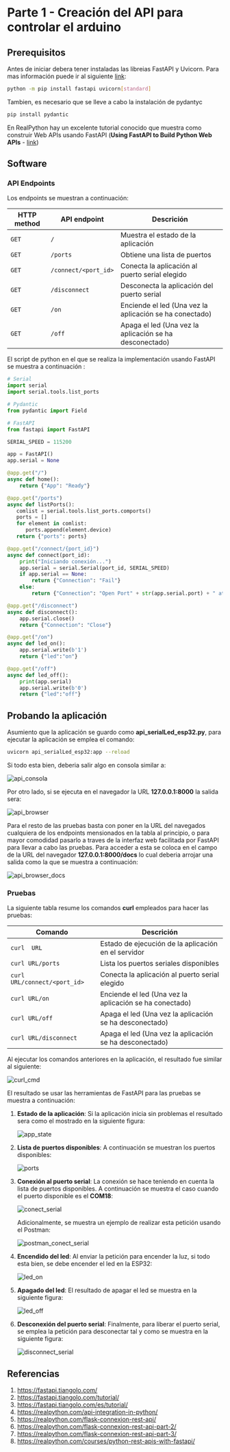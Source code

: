 # Parte 1 - Creación del API para controlar el arduino

## Prerequisitos

Antes de iniciar debera tener instaladas las libreias FastAPI y Uvicorn. Para mas información puede ir al siguiente [link](https://fastapi.tiangolo.com/tutorial/):

```bash
python -m pip install fastapi uvicorn[standard]
```

Tambien, es necesario que se lleve a cabo la instalación de pydantyc

```bash
pip install pydantic
```

En RealPython hay un excelente tutorial conocido que muestra como construir Web APIs usando FastAPI (**Using FastAPI to Build Python Web APIs** - [link](https://realpython.com/fastapi-python-web-apis/))

## Software

### API Endpoints

Los endpoints se muestran a continuación:

|HTTP method | API endpoint |Descrición|
|---|---|---|
|```GET``` | ```/``` |	Muestra el estado de la aplicación |
|```GET``` | ```/ports``` |	Obtiene una lista de puertos |
|```GET``` | ```/connect/<port_id>``` |	Conecta la aplicación al puerto serial elegido |
|```GET``` | ```/disconnect``` | Desconecta la aplicación del puerto serial |
|```GET``` | ```/on``` | Enciende el led (Una vez la aplicación se ha conectado) |
|```GET``` | ```/off``` | Apaga el led (Una vez la aplicación se ha desconectado) |

El script de python en el que se realiza la implementación usando FastAPI se muestra a continuación :

```python
# Serial
import serial
import serial.tools.list_ports

# Pydantic
from pydantic import Field

# FastAPI
from fastapi import FastAPI

SERIAL_SPEED = 115200

app = FastAPI()
app.serial = None

@app.get("/")
async def home():
    return {"App": "Ready"}

@app.get("/ports")
async def listPorts():
   comlist = serial.tools.list_ports.comports()
   ports = []
   for element in comlist:
      ports.append(element.device)
   return {"ports": ports}

@app.get("/connect/{port_id}")
async def connect(port_id): 
    print("Iniciando conexión...")
    app.serial = serial.Serial(port_id, SERIAL_SPEED)
    if app.serial == None:
        return {"Connection": "Fail"}
    else:
        return {"Connection": "Open Port" + str(app.serial.port) + " at " + str(app.serial.baudrate)}

@app.get("/disconnect") 
async def disconnect():
    app.serial.close()
    return {"Connection": "Close"}

@app.get("/on")
async def led_on():
    app.serial.write(b'1')
    return {"led":"on"}

@app.get("/off")
async def led_off():
    print(app.serial)
    app.serial.write(b'0')
    return {"led":"off"}
```

## Probando la aplicación

Asumiento que la aplicación se guardo como **api_serialLed_esp32.py**, para ejecutar la aplicación se emplea el comando:

```bash
uvicorn api_serialLed_esp32:app --reload
```

Si todo esta bien, deberia salir algo en consola similar a:

![api_consola](terminal_output.png)

Por otro lado, si se ejecuta en el navegador la URL **127.0.0.1:8000** la salida sera:

![api_browser](browser_output.png)

Para el resto de las pruebas basta con poner en la URL del navegados cualquiera de los endpoints mensionados en la tabla al principio, o para mayor comodidad pasarlo a traves de la interfaz web facilitada por FastAPI para llevar a cabo las pruebas. Para acceder a esta se coloca en el campo de la URL del navegador **127.0.0.1:8000/docs** lo cual deberia arrojar una salida como la que se muestra a continuación:

![api_browser_docs](serial_web1.png)

### Pruebas

La siguiente tabla resume los comandos **curl** empleados para hacer las pruebas:

|Comando |Descrición|
|---|---|
|```curl  URL``` | Estado de ejecución de la aplicación en el servidor|
|```curl URL/ports``` |	Lista los puertos seriales disponibles |
|```curl URL/connect/<port_id>``` | Conecta la aplicación al puerto serial elegido |
|```curl URL/on``` | Enciende el led (Una vez la aplicación se ha conectado) |
|```curl URL/off``` | Apaga el led (Una vez la aplicación se ha desconectado) |
|```curl URL/disconnect``` |  Apaga el led (Una vez la aplicación se ha desconectado) |

Al ejecutar los comandos anteriores en la aplicación, el resultado fue similar al siguiente:

![curl_cmd](curl_test.png)

El resultado se usar las herramientas de FastAPI para las pruebas se muestra a continuación:

1. **Estado de la aplicación**: Si la aplicación inicia sin problemas el resultado sera como el mostrado en la siguiente figura:
   
   ![app_state](serial_web2.png)

2. **Lista de puertos disponibles**: A continuación se muestran los puertos disponibles:
   
   ![ports](serial_web3.png)

3. **Conexión al puerto serial**: La conexión se hace teniendo en cuenta la lista de puertos disponibles. A continuación se muestra el caso cuando el puerto disponible es el **COM18**:
   
   ![conect_serial](serial_web3.png)

   Adicionalmente, se muestra un ejemplo de realizar esta petición usando el Postman:

   ![postman_conect_serial](postman_test.png)

4. **Encendido del led**: Al enviar la petición para encender la luz, si todo esta bien, se debe encender el led en la ESP32:

   ![led_on](serial_web4.png)
  

5. **Apagado del led**: El resultado de apagar el led se muestra en la siguiente figura:
   
   ![led_off](serial_web5.png)

6. **Desconexión del puerto serial**: Finalmente, para liberar el puerto serial, se emplea la petición para desconectar tal y como se muestra en la siguiente figura:

   ![disconnect_serial](serial_web6.png)


## Referencias

1. https://fastapi.tiangolo.com/
2. https://fastapi.tiangolo.com/tutorial/
3. https://fastapi.tiangolo.com/es/tutorial/
4. https://realpython.com/api-integration-in-python/
5. https://realpython.com/flask-connexion-rest-api/
6. https://realpython.com/flask-connexion-rest-api-part-2/
7. https://realpython.com/flask-connexion-rest-api-part-3/
8. https://realpython.com/courses/python-rest-apis-with-fastapi/
